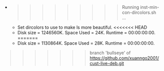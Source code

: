* >>>>>>>>> Running inst-min-con-dircolors.sh ...
  * Set dircolors to use  to make ls more beautiful.
<<<<<<< HEAD
  * Disk size = 1246560K. Space Used = 24K. Runtime = 00:00:00:00.
=======
  * Disk size = 1130864K. Space Used = 28K. Runtime = 00:00:00:00.
>>>>>>> branch 'bullseye' of https://github.com/xuanngo2001/cust-live-deb.git
